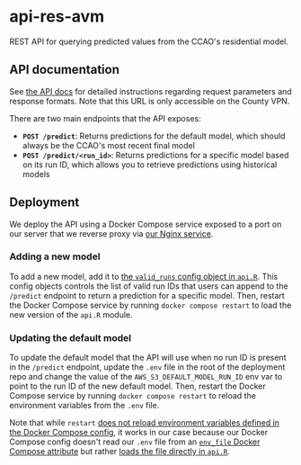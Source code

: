 # api-res-avm

REST API for querying predicted values from the CCAO's residential model.

## API documentation

See [the API docs](https://datascience.cookcountyassessor.com/api/res_avm/__docs__/)
for detailed instructions regarding request parameters and response
formats. Note that this URL is only accessible on the County VPN.

There are two main endpoints that the API exposes:

* **`POST /predict`**: Returns predictions for the default model, which
  should always be the CCAO's most recent final model
* **`POST /predict/<run_id>`**: Returns predictions for a specific model based
  on its run ID, which allows you to retrieve predictions using historical
  models

## Deployment

We deploy the API using a Docker Compose service exposed to a port on our server
that we reverse proxy via [our Nginx
service](https://github.com/ccao-data/service-nginx).

### Adding a new model

To add a new model, add it to [the `valid_runs` config object in
`api.R`](https://github.com/ccao-data/api-res-avm/blob/3ae93e4aef32671587c1eb816277d3d6d20ede3a/api.R#L34-L61).
This config objects controls the list of valid run IDs that users can append to
the `/predict` endpoint to return a prediction for a specific model. Then,
restart the Docker Compose service by running `docker compose restart` to load
the new version of the `api.R` module.

### Updating the default model

To update the default model that the API will use when no run ID is present in
the `/predict` endpoint, update the `.env` file in the root of the deployment
repo and change the value of the `AWS_S3_DEFAULT_MODEL_RUN_ID` env var to point
to the run ID of the new default model. Then, restart the Docker Compose
service by running `docker compose restart` to reload the environment variables
from the `.env` file.

Note that while `restart` [does not reload environment variables defined in the
Docker Compose config](https://docs.docker.com/reference/cli/docker/compose/restart/),
it works in our case because our Docker Compose config doesn't read our `.env`
file from an [`env_file` Docker Compose
attribute](https://docs.docker.com/reference/compose-file/services/#env_file)
but rather [loads the file directly in
`api.R`](https://github.com/ccao-data/api-res-avm/blob/3ae93e4aef32671587c1eb816277d3d6d20ede3a/api.R#L26).
